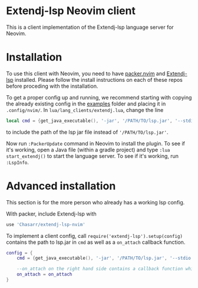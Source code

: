 # Extendj-lsp Neovim client

This is a client implementation of the Extendj-lsp language server for Neovim.

# Installation

To use this client with Neovim, you need to have [packer.nvim](https://github.com/wbthomason/packer.nvim) and [Extendj-lsp](https://bitbucket.org/edan70/lsp-charlie-jonathan/src/master/) installed. Please follow the install instructions on each of these repos before proceding with the installation.


To get a proper config up and running, we recommend starting with copying the already existing config in the [examples](examples) folder and placing it in `.config/nvim/`. In `lua/lang_clients/extendj.lua`, change the line

```lua
local cmd = {get_java_executable(), '-jar', '/PATH/TO/lsp.jar', '--stdio'}
```

to include the path of the lsp jar file instead of `'/PATH/TO/lsp.jar'`.

Now run `:PackerUpdate` command in Neovim to install the plugin. To see if it's working, open a Java file (within a gradle project) and type `:lua start_extendj()` to start the language server. To see if it's working, run `:LspInfo`.

# Advanced installation

This section is for the more person who already has a working lsp config.

With packer, include Extendj-lsp with

```lua
use 'Chasarr/extendj-lsp-nvim'
```

To implement a client config, call `require('extendj-lsp').setup(config)` contains the path to lsp.jar in `cmd` as well as a `on_attach` callback function.

```lua
config = {
	cmd = {get_java_executable(), '-jar', '/PATH/TO/lsp.jar', '--stdio'},	--Contains the lsp.jar executable

	--on_attach on the right hand side contains a callback function which activates when the buffer starts. This usually contains LSP hotkeys
	on_attach = on_attach
}
```

